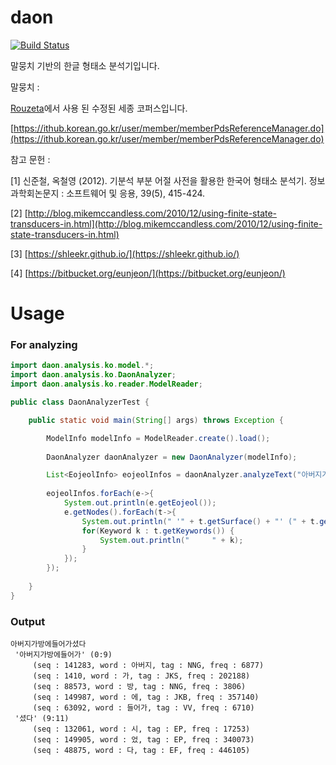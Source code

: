 # daon
[![Build Status](https://travis-ci.org/rasoio/daon.svg?branch=master)](https://travis-ci.org/rasoio/daon)

말뭉치 기반의 한글 형태소 분석기입니다.




말뭉치 :
 
[Rouzeta](https://shleekr.github.io/)에서 사용 된 수정된 세종 코퍼스입니다.

[https://ithub.korean.go.kr/user/member/memberPdsReferenceManager.do](https://ithub.korean.go.kr/user/member/memberPdsReferenceManager.do)



참고 문헌 :

[1] 신준철, 옥철영 (2012). 기분석 부분 어절 사전을 활용한 한국어 형태소 분석기. 정보과학회논문지 : 소프트웨어 및 응용, 39(5), 415-424.

[2] [http://blog.mikemccandless.com/2010/12/using-finite-state-transducers-in.html](http://blog.mikemccandless.com/2010/12/using-finite-state-transducers-in.html)

[3] [https://shleekr.github.io/](https://shleekr.github.io/)

[4] [https://bitbucket.org/eunjeon/](https://bitbucket.org/eunjeon/)

# Usage

### For analyzing

```java
import daon.analysis.ko.model.*;
import daon.analysis.ko.DaonAnalyzer;
import daon.analysis.ko.reader.ModelReader;

public class DaonAnalyzerTest {

    public static void main(String[] args) throws Exception {

        ModelInfo modelInfo = ModelReader.create().load();
        
        DaonAnalyzer daonAnalyzer = new DaonAnalyzer(modelInfo);

        List<EojeolInfo> eojeolInfos = daonAnalyzer.analyzeText("아버지가방에들어가셨다");
        
        eojeolInfos.forEach(e->{
            System.out.println(e.getEojeol());
            e.getNodes().forEach(t->{
                System.out.println(" '" + t.getSurface() + "' (" + t.getOffset() + ":" + (t.getOffset() + t.getLength()) + ")");
                for(Keyword k : t.getKeywords()) {
                    System.out.println("     " + k);
                }
            });
        });
      
    }
}

```

### Output

```$xslt
아버지가방에들어가셨다
 '아버지가방에들어가' (0:9)
     (seq : 141283, word : 아버지, tag : NNG, freq : 6877)
     (seq : 1410, word : 가, tag : JKS, freq : 202188)
     (seq : 88573, word : 방, tag : NNG, freq : 3806)
     (seq : 149987, word : 에, tag : JKB, freq : 357140)
     (seq : 63092, word : 들어가, tag : VV, freq : 6710)
 '셨다' (9:11)
     (seq : 132061, word : 시, tag : EP, freq : 17253)
     (seq : 149905, word : 었, tag : EP, freq : 340073)
     (seq : 48875, word : 다, tag : EF, freq : 446105)
```
